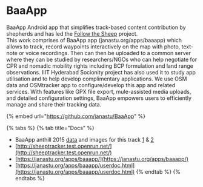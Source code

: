 # BaaApp

BaaApp Android app that simplifies track-based content contribution by shepherds and has led the [Follow the Sheep](http://mitan.in/followsheep) project.\
This work comprises of BaaApp app (janastu.org/apps/baaapp) which allows to track, record waypoints interactively on the map with photo, text-note or voice recordings. Then can then be uploaded to a common server where they can be studied by researchers/NGOs who can help negotiate for CPR and nomadic mobility rights including BCP formulation and land range observations. IIIT Hyderabad Socionity project has also used it to study app utilisation and to help develop complimentary applications. We use OSM data and OSMtracker app to configure/develop this app and related services. With features like GPX file export, mule-assisted media uploads, and detailed configuration settings, BaaApp empowers users to efficiently manage and share their tracking data.

{% embed url="https://github.com/janastu/BaaApp" %}

{% tabs %}
{% tab title="Docs" %}
* BaaApp anthill 2015 [data](https://files.janastu.org/s/YgieNLm5NaqWGQD) and images for this track [1](http://sheeptracker.test.openrun.net/#/track/55f91094eff0bd44026edcd0) & [2 ](http://sheeptracker.test.openrun.net/#/track/55f91f51eff0bd520feb68c5)
* [http://sheeptracker.test.openrun.net/](http://sheeptracker.test.openrun.net/)
* [https://janastu.org/apps/baaapp/](https://janastu.org/apps/baaapp/)
* [https://janastu.org/apps/baaapp/userdoc.html](https://janastu.org/apps/baaapp/userdoc.html)
{% endtab %}
{% endtabs %}
